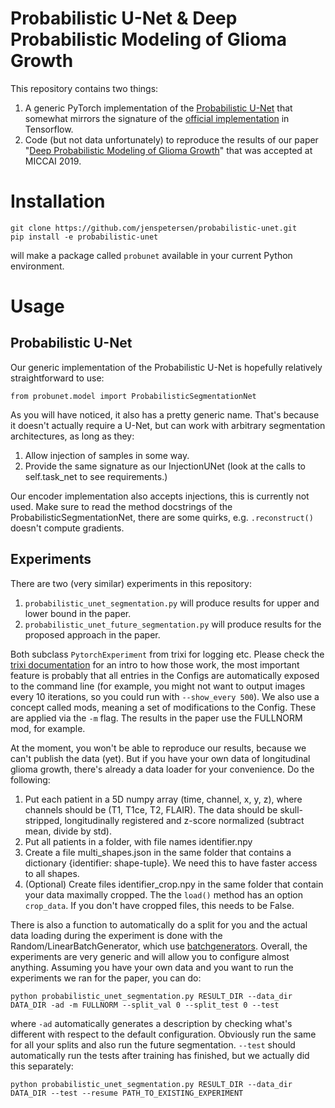 # Probabilistic U-Net & Deep Probabilistic Modeling of Glioma Growth

This repository contains two things:

1. A generic PyTorch implementation of the [Probabilistic U-Net](https://arxiv.org/abs/1806.05034) that somewhat mirrors the signature of the [official implementation](https://github.com/SimonKohl/probabilistic_unet) in Tensorflow.
2. Code (but not data unfortunately) to reproduce the results of our paper "[Deep Probabilistic Modeling of Glioma Growth](http://arxiv.org/abs/1907.04064)" that was accepted at MICCAI 2019.


# Installation

    git clone https://github.com/jenspetersen/probabilistic-unet.git
    pip install -e probabilistic-unet

will make a package called `probunet` available in your current Python environment.


# Usage

## Probabilistic U-Net

Our generic implementation of the Probabilistic U-Net is hopefully relatively straightforward to use:

    from probunet.model import ProbabilisticSegmentationNet

As you will have noticed, it also has a pretty generic name. That's because it doesn't actually require a U-Net, but can work with arbitrary segmentation architectures, as long as they:

1. Allow injection of samples in some way.
2. Provide the same signature as our InjectionUNet (look at the calls to self.task_net to see requirements.)

Our encoder implementation also accepts injections, this is currently not used. Make sure to read the method docstrings of the ProbabilisticSegmentationNet, there are some quirks, e.g. `.reconstruct()` doesn't compute gradients.

## Experiments

There are two (very similar) experiments in this repository:

1. `probabilistic_unet_segmentation.py` will produce results for upper and lower bound in the paper.
2. `probabilistic_unet_future_segmentation.py` will produce results for the proposed approach in the paper.

Both subclass `PytorchExperiment` from trixi for logging etc. Please check the [trixi documentation](https://trixi.readthedocs.io/en/develop/) for an intro to how those work, the most important feature is probably that all entries in the Configs are automatically exposed to the command line (for example, you might not want to output images every 10 iterations, so you could run with `--show_every 500`). We also use a concept called mods, meaning a set of modifications to the Config. These are applied via the `-m` flag. The results in the paper use the FULLNORM mod, for example.

At the moment, you won't be able to reproduce our results, because we can't publish the data (yet). But if you have your own data of longitudinal glioma growth, there's already a data loader for your convenience. Do the following:

1. Put each patient in a 5D numpy array (time, channel, x, y, z), where channels should be (T1, T1ce, T2, FLAIR). The data should be skull-stripped, longitudinally registered and z-score normalized (subtract mean, divide by std).
2. Put all patients in a folder, with file names identifier.npy
3. Create a file multi_shapes.json in the same folder that contains a dictionary {identifier: shape-tuple}. We need this to have faster access to all shapes.
4. (Optional) Create files identifier_crop.npy in the same folder that contain your data maximally cropped. The the `load()` method has an option `crop_data`. If you don't have cropped files, this needs to be False.

There is also a function to automatically do a split for you and the actual data loading during the experiment is done with the Random/LinearBatchGenerator, which use [batchgenerators](https://github.com/MIC-DKFZ/batchgenerators). Overall, the experiments are very generic and will allow you to configure almost anything. Assuming you have your own data and you want to run the experiments we ran for the paper, you can do:

    python probabilistic_unet_segmentation.py RESULT_DIR --data_dir DATA_DIR -ad -m FULLNORM --split_val 0 --split_test 0 --test

where `-ad` automatically generates a description by checking what's different with respect to the default configuration. Obviously run the same for all your splits and also run the future segmentation. `--test` should automatically run the tests after training has finished, but we actually did this separately:

    python probabilistic_unet_segmentation.py RESULT_DIR --data_dir DATA_DIR --test --resume PATH_TO_EXISTING_EXPERIMENT
